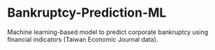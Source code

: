 # Bankruptcy-Prediction-ML
Machine learning-based model to predict corporate bankruptcy using financial indicators (Taiwan Economic Journal data).
